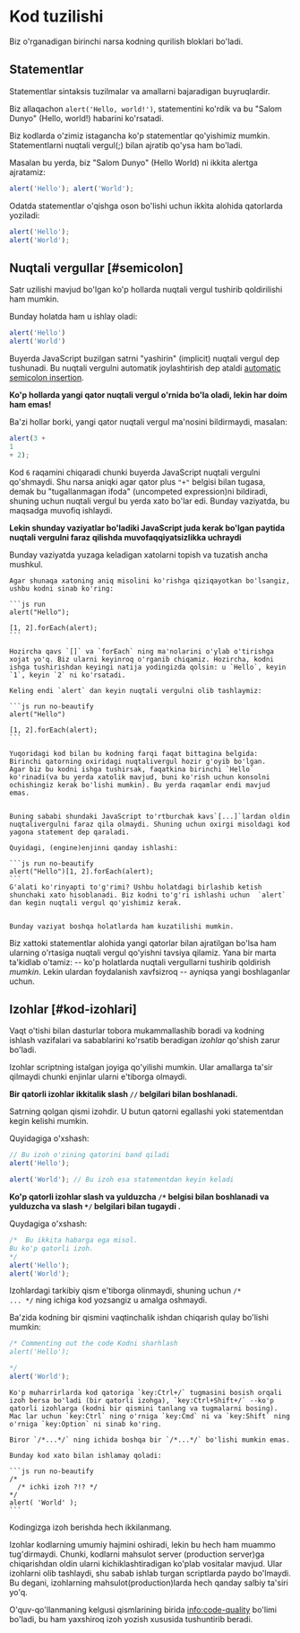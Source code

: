 # Kod tuzilishi

Biz o'rganadigan birinchi narsa kodning qurilish bloklari bo'ladi.
## Statementlar

Statementlar sintaksis tuzilmalar va amallarni bajaradigan buyruqlardir.

Biz  allaqachon `alert('Hello, world!')`, statementini ko'rdik va bu "Salom Dunyo" (Hello, world!) habarini ko'rsatadi.

Biz kodlarda o'zimiz istagancha ko'p statementlar qo'yishimiz mumkin. Statementlarni nuqtali vergul(;) bilan ajratib qo'ysa ham bo'ladi.

Masalan  bu yerda, biz "Salom Dunyo" (Hello World) ni ikkita alertga ajratamiz:

```js run no-beautify
alert('Hello'); alert('World');
```

Odatda statementlar o'qishga oson bo'lishi uchun ikkita alohida qatorlarda yoziladi:

```js run no-beautify
alert('Hello');
alert('World');
```

## Nuqtali vergullar [#semicolon]

Satr uzilishi mavjud bo'lgan ko'p hollarda nuqtali vergul tushirib qoldirilishi ham mumkin.

Bunday holatda ham u ishlay oladi:

```js run no-beautify
alert('Hello')
alert('World')
```

Buyerda JavaScript buzilgan satrni "yashirin" (implicit) nuqtali vergul dep tushunadi. Bu nuqtali vergulni automatik joylashtirish dep ataldi [automatic semicolon insertion](https://tc39.github.io/ecma262/#sec-automatic-semicolon-insertion).

**Ko'p hollarda yangi qator nuqtali vergul o'rnida bo'la oladi, lekin har doim ham emas!** 

Ba'zi hollar borki, yangi qator nuqtali vergul ma'nosini bildirmaydi, masalan: 

```js run no-beautify
alert(3 +
1
+ 2);
```

Kod `6` raqamini chiqaradi chunki buyerda JavaScript nuqtali vergulni qo'shmaydi. Shu narsa aniqki agar qator plus `"+"` belgisi bilan tugasa, demak bu "tugallanmagan ifoda" (uncompeted expression)ni bildiradi, shuning uchun nuqtali vergul bu yerda xato bo'lar edi. Bunday vaziyatda, bu maqsadga muvofiq ishlaydi. 

**Lekin shunday vaziyatlar bo'ladiki JavaScript juda kerak bo'lgan paytida nuqtali vergulni faraz qilishda muvofaqqiyatsizlikka uchraydi**

Bunday vaziyatda yuzaga keladigan xatolarni topish va tuzatish ancha mushkul.

````smart header="Xatoga misol"
Agar shunaqa xatoning aniq misolini ko'rishga qiziqayotkan bo'lsangiz, ushbu kodni sinab ko'ring:

```js run
alert("Hello");

[1, 2].forEach(alert);
```

Hozircha qavs `[]` va `forEach` ning ma'nolarini o'ylab o'tirishga xojat yo'q. Biz ularni keyinroq o'rganib chiqamiz. Hozircha, kodni ishga tushirishdan keyingi natija yodingizda qolsin: u `Hello`, keyin `1`, keyin `2` ni ko'rsatadi.

Keling endi `alert` dan keyin nuqtali vergulni olib tashlaymiz:   

```js run no-beautify
alert("Hello")

[1, 2].forEach(alert);
```

Yuqoridagi kod bilan bu kodning farqi faqat bittagina belgida: Birinchi qatorning oxiridagi nuqtalivergul hozir g'oyib bo'lgan.
Agar biz bu kodni ishga tushirsak, faqatkina birinchi `Hello` ko'rinadi(va bu yerda xatolik mavjud, buni ko'rish uchun konsolni ochishingiz kerak bo'lishi mumkin). Bu yerda raqamlar endi mavjud emas.


Buning sababi shundaki JavaScript to'rtburchak kavs`[...]`lardan oldin nuqtalivergulni faraz qila olmaydi. Shuning uchun oxirgi misoldagi kod yagona statement dep qaraladi.

Quyidagi, (engine)enjinni qanday ishlashi:

```js run no-beautify
alert("Hello")[1, 2].forEach(alert);
```
G'alati ko'rinyapti to'g'rimi? Ushbu holatdagi birlashib ketish shunchaki xato hisoblanadi. Biz kodni to'g'ri ishlashi uchun  `alert` dan kegin nuqtali vergul qo'yishimiz kerak.


Bunday vaziyat boshqa holatlarda ham kuzatilishi mumkin. 
````

Biz xattoki statementlar alohida yangi qatorlar bilan ajratilgan bo'lsa ham ularning o'rtasiga nuqtali vergul qo'yishni tavsiya qilamiz. Yana bir marta ta'kidlab o'tamiz: -- ko'p holatlarda nuqtali vergullarni tushirib qoldirish *mumkin*. Lekin ulardan foydalanish xavfsizroq -- ayniqsa yangi boshlaganlar uchun.


## Izohlar [#kod-izohlari]

Vaqt o'tishi bilan dasturlar tobora mukammallashib  boradi va kodning ishlash vazifalari va sabablarini ko'rsatib beradigan *izohlar* qo'shish zarur bo'ladi.

Izohlar scriptning istalgan joyiga qo'yilishi mumkin. Ular amallarga ta'sir qilmaydi chunki enjinlar ularni e'tiborga olmaydi.

**Bir qatorli izohlar ikkitalik slash  `//` belgilari bilan boshlanadi.**

Satrning qolgan qismi izohdir. U butun qatorni egallashi yoki statementdan kegin kelishi mumkin. 

Quyidagiga o'xshash:
```js run
// Bu izoh o'zining qatorini band qiladi
alert('Hello');

alert('World'); // Bu izoh esa statementdan keyin keladi
```

**Ko'p qatorli izohlar slash va yulduzcha  <code>/&#42;</code> belgisi bilan boshlanadi va yulduzcha va slash <code>&#42;/</code> belgilari bilan tugaydi .**

Quydagiga o'xshash:

```js run
/*  Bu ikkita habarga ega misol.
Bu ko'p qatorli izoh. 
*/
alert('Hello');
alert('World');
```

Izohlardagi tarkibiy qism e'tiborga olinmaydi, shuning uchun <code>/&#42; ... &#42;/</code> ning ichiga kod yozsangiz u amalga oshmaydi.

Ba'zida kodning bir qismini vaqtinchalik ishdan chiqarish qulay bo'lishi mumkin:

```js run
/* Commenting out the code Kodni sharhlash
alert('Hello');

*/
alert('World');
```

```smart header="Use hotkeys!"
Ko'p muharrirlarda kod qatoriga `key:Ctrl+/` tugmasini bosish orqali izoh bersa bo'ladi (bir qatorli izohga), `key:Ctrl+Shift+/` --ko'p qatorli izohlarga (kodni bir qismini tanlang va tugmalarni bosing). Mac lar uchun `key:Ctrl` ning o'rniga `key:Cmd` ni va `key:Shift` ning o'rniga `key:Option` ni sinab ko'ring. 
```

````Ogohlantiruvchi header = "Ichki izohlar qo'llab quvvatlanmaydi!"
Biror `/*...*/` ning ichida boshqa bir `/*...*/` bo'lishi mumkin emas.

Bunday kod xato bilan ishlamay qoladi:

```js run no-beautify
/*
  /* ichki izoh ?!? */
*/
alert( 'World' );
```
````

Kodingizga izoh berishda hech ikkilanmang.

Izohlar kodlarning umumiy hajmini oshiradi, lekin bu hech ham muammo tug'dirmaydi. Chunki, kodlarni mahsulot server (production server)ga chiqarishdan oldin ularni kichiklashtiradigan ko'plab vositalar mavjud. Ular izohlarni olib tashlaydi, shu sabab ishlab turgan scriptlarda paydo bo'lmaydi. Bu degani, izohlarning mahsulot(production)larda hech qanday salbiy ta'siri yo'q. 

O'quv-qo'llanmaning kelgusi qismlarining birida <info:code-quality> bo'limi bo'ladi, bu ham yaxshiroq izoh yozish xususida tushuntirib beradi. 
